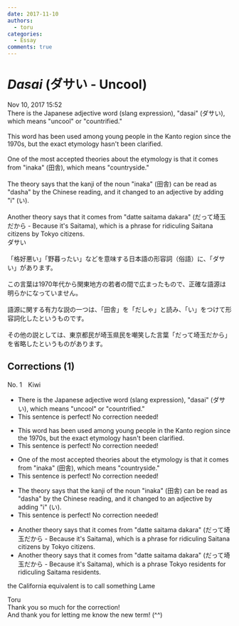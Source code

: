 ```yaml
---
date: 2017-11-10
authors:
  - toru
categories:
  - Essay
comments: true
---
```


# <strong><em>Dasai</strong></em> (ダサい - Uncool)
<div class="date">Nov 10, 2017 15:52</div>
<div id="post"><div id="body_show_ori">
There is the Japanese adjective word (slang expression), "dasai" (ダサい), which means "uncool" or "countrified."<br/><br/>This word has been used among young people in the Kanto region since the 1970s, but the exact etymology hasn't been clarified.<br/><br/>One of the most accepted theories about the etymology is that it comes from "inaka" (田舎), which means "countryside."<br/><br/>The theory says that the kanji of the noun "inaka" (田舎) can be read as "dasha" by the Chinese reading, and it changed to an adjective by adding "i" (い).<br/><br/>Another theory says that it comes from "datte saitama dakara" (だって埼玉だから - Because it's Saitama), which is a phrase for ridiculing Saitana citizens by Tokyo citizens.
</div></div>

<!-- more -->

<div id="post_ja"><div id="body_show_mo">
ダサい<br/><br/>「格好悪い」「野暮ったい」などを意味する日本語の形容詞（俗語）に、「ダサい」があります。<br/><br/>この言葉は1970年代から関東地方の若者の間で広まったもので、正確な語源は明らかになっていません。<br/><br/>語源に関する有力な説の一つは、「田舎」を「だしゃ」と読み、「い」をつけて形容詞化したというものです。<br/><br/>その他の説としては、東京都民が埼玉県民を嘲笑した言葉「だって埼玉だから」を省略したというものがあります。
</div></div>

## Corrections (1)
<div id="block"><div class="first_name"> No. 1　<span class="just_name">Kiwi</span></div><div id="block2">
<ul class="correction_field">
<li class="incorrect">There is the Japanese adjective word (slang expression), "dasai" (ダサい), which means "uncool" or "countrified."</li>
<li class="corrected perfect">This sentence is perfect! No correction needed!</li>
</ul>
<ul class="correction_field">
<li class="incorrect">This word has been used among young people in the Kanto region since the 1970s, but the exact etymology hasn't been clarified.</li>
<li class="corrected perfect">This sentence is perfect! No correction needed!</li>
</ul>
<ul class="correction_field">
<li class="incorrect">One of the most accepted theories about the etymology is that it comes from "inaka" (田舎), which means "countryside."</li>
<li class="corrected perfect">This sentence is perfect! No correction needed!</li>
</ul>
<ul class="correction_field">
<li class="incorrect">The theory says that the kanji of the noun "inaka" (田舎) can be read as "dasha" by the Chinese reading, and it changed to an adjective by adding "i" (い).</li>
<li class="corrected perfect">This sentence is perfect! No correction needed!</li>
</ul>
<ul class="correction_field">
<li class="incorrect">Another theory says that it comes from "datte saitama dakara" (だって埼玉だから - Because it's Saitama), which is a phrase for ridiculing Saitana citizens by Tokyo citizens.</li>
<li class="corrected correct">
Another theory says that it comes from "datte saitama dakara" (だって埼玉だから - Because it's Saitama), which is a phrase <span class="f_blue">Tokyo residents for ridiculing Saitama residents</span>.
</li>
</ul>
<p class="comment_small">
 the California equivalent is to call something Lame
</p>

</div><div class="name"><span class="just_name">Toru</span><br>
Thank you so much for the correction!<br/>And thank you for letting me know the new term! (^^)
</div>
</div>
